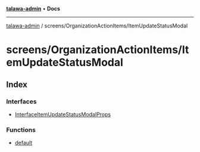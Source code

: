 [**talawa-admin**](../../../README.md) • **Docs**

***

[talawa-admin](../../../modules.md) / screens/OrganizationActionItems/ItemUpdateStatusModal

# screens/OrganizationActionItems/ItemUpdateStatusModal

## Index

### Interfaces

- [InterfaceItemUpdateStatusModalProps](interfaces/InterfaceItemUpdateStatusModalProps.md)

### Functions

- [default](functions/default.md)
